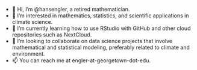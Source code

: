 - 👋 Hi, I’m @hansengler, a retired mathematician.
- 👀 I’m interested in mathematics, statistics, and scientific applications in climate science.
- 🌱 I’m currently learning how to use RStudio with GitHub and other cloud repositories such as NextCloud.
- 💞️ I’m looking to collaborate on data science projects that involve mathematical and statistical modeling, preferably related to climate and environment. 
- 📫 You can reach me at engler-at-georgetown-dot-edu.  

<!---
hansengler/hansengler is a ✨ special ✨ repository because its `README.md` (this file) appears on your GitHub profile.
You can click the Preview link to take a look at your changes.
--->
